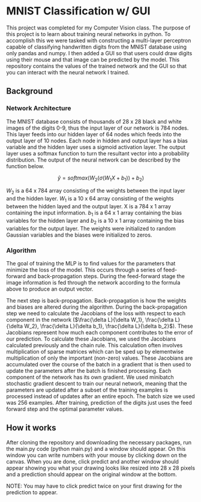# MNIST Classification w/ GUI
This project was completed for my Computer Vision class. The purpose of this project is to learn about training neural networks in python. To accomplish this we were tasked with constructing a multi-layer perceptron capable of classifying handwritten digits from the MNIST database using only pandas and numpy. I then added a GUI so that users could draw digits using their mouse and that image can be predicted by the model. This repository contains the values of the trained network and the GUI so that you can interact with the neural network I trained.

## Background

### Network Architecture
The MNIST database consists of thousands of 28 x 28 black and white images of the digits 0-9, thus the input layer of our network is 784 nodes. This layer feeds into our hidden layer of 64 nodes which feeds into the output layer of 10 nodes. Each node in hidden and output layer has a bias variable and the hidden layer uses a sigmoid activation layer. The output layer uses a softmax function to turn the resultant vector into a probability distribution. The output of the neural network can be described by the function below.

$$\hat{y} = softmax(W_2(\sigma(W_1X + b_1)) + b_2)$$

$W_2$ is a 64 x 784 array consisting of the weights between the input layer and the hidden layer. $W_1$ is a 10 x 64 array consisting of the weights between the hidden layed and the output layer. X is a 784 x 1 array containing the input information. $b_1$ is a 64 x 1 array containing the bias variables for the hidden layer and $b_2$ is a 10 x 1 array containing the bias variables for the output layer. The weights were initialized to random Gaussian variables and the biases were initialized to zeros.

### Algorithm
The goal of training the MLP is to find values for the parameters that minimize the loss of the model. This occurs through a series of feed-forward and back-propagation steps. During the feed-forward stage the image information is fed through the network according to the formula above to produce an output vector. 

The next step is back-propagation. Back-propagation is how the weights and biases are altered during the algorithm. During the back-propagation step we need to calculate the Jacobians of the loss with respect to each component in the network  ($\frac{\delta L}{\delta W_1}, \frac{\delta L}{\delta W_2}, \frac{\delta L}{\delta b_1}, \frac{\delta L}{\delta b_2}$). These Jacobians represent how much each component contributes to the error of our prediction. To calculate these Jacobians, we used the Jacobians calculated previously and the chain rule. This calculation often involves multiplication of sparse matrices which can be sped up by elementwise multiplication of only the important (non-zero) values. These Jacobians are accumulated over the course of the batch in a gradient that is then used to update the parameters after the batch is finished processing. Each component of the network has its own gradient. We used minibatch stochastic gradient descent to train our neural network, meaning that the parameters are updated after a subset of the training examples is processed instead of updates after an entire epoch. The batch size we used was 256 examples. After training, prediction of the digits just uses the feed forward step and the optimal parameter values.

## How it works
After cloning the repository and downloading the necessary packages, run the main.py code (python main.py) and a window should appear. On this window you can write numbers with your mouse by clicking down on the canvas. When you are done, click predict and another window should appear showing you what your drawing looks like resized into 28 x 28 pixels and a prediction should appear on the original window at the bottom.

NOTE: You may have to click predict twice on your first drawing for the prediction to appear.
